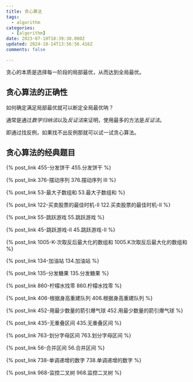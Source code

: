 ```yaml
---
title: 贪心算法
tags:
  - algorithm
categories:
  - [algorithm]
date: 2023-07-10T18:39:38.000Z
updated: 2024-10-14T13:56:56.416Z
comments: false

---
```

贪心的本质是选择每一阶段的局部最优，从而达到全局最优。
<!--more-->
## 贪心算法的正确性

如何确定满足局部最优就可以断定全局最优呐？

通常是通过*数学归纳法*以及*反证法*来证明，使用最多的方法是*反证法*。

即通过找反例，如果找不出反例那就可以试一试贪心算法。

## 贪心算法的经典题目

{% post_link 455-分发饼干 455.分发饼干 %} <br>

{% post_link 376-摆动序列 376.摆动序列 III %}<br>

{% post_link 53-最大子数组和 53.最大子数组和 %}<br>

{% post_link 122-买卖股票的最佳时机-II 122.买卖股票的最佳时机-II %}<br>

{% post_link 55-跳跃游戏 55.跳跃游戏 %}<br>

{% post_link 45-跳跃游戏-II 45.跳跃游戏-II %}<br>

{% post_link 1005-K-次取反后最大化的数组和 1005.K次取反后最大化的数组和 %}<br>

{% post_link 134-加油站 134.加油站 %}<br>

{% post_link 135-分发糖果 135.分发糖果 %}<br>

{% post_link 860-柠檬水找零 860.柠檬水找零 %}<br>

{% post_link 406-根据身高重建队列 406.根据身高重建队列 %}<br>

{% post_link 452-用最少数量的箭引爆气球 452.用最少数量的箭引爆气球 %}<br>

{% post_link 435-无重叠区间 435.无重叠区间 %}<br>

{% post_link 763-划分字母区间 763.划分字母区间 %}<br>

{% post_link 56-合并区间 56.合并区间 %}<br>

{% post_link 738-单调递增的数字 738.单调递增的数字 %}<br>

{% post_link 968-监控二叉树 968.监控二叉树 %}<br>